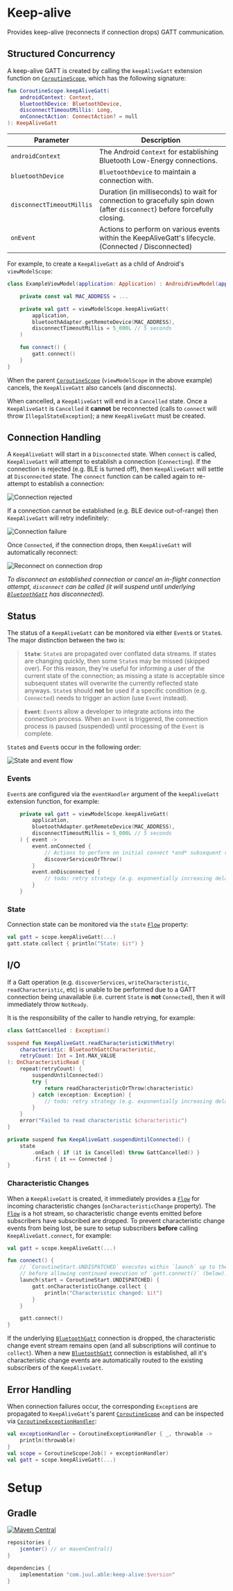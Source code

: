 # Keep-alive

Provides keep-alive (reconnects if connection drops) GATT communication.

## Structured Concurrency

A keep-alive GATT is created by calling the `keepAliveGatt` extension function on
[`CoroutineScope`], which has the following signature:

```kotlin
fun CoroutineScope.keepAliveGatt(
    androidContext: Context,
    bluetoothDevice: BluetoothDevice,
    disconnectTimeoutMillis: Long,
    onConnectAction: ConnectAction? = null
): KeepAliveGatt
```

| Parameter                 | Description                                                                                                               |
|---------------------------|---------------------------------------------------------------------------------------------------------------------------|
| `androidContext`          | The Android `Context` for establishing Bluetooth Low-Energy connections.                                                  |
| `bluetoothDevice`         | `BluetoothDevice` to maintain a connection with.                                                                          |
| `disconnectTimeoutMillis` | Duration (in milliseconds) to wait for connection to gracefully spin down (after `disconnect`) before forcefully closing. |
| `onEvent`                 | Actions to perform on various events within the KeepAliveGatt's lifecycle. (Connected / Disconnected)                     |

For example, to create a `KeepAliveGatt` as a child of Android's `viewModelScope`:

```kotlin
class ExampleViewModel(application: Application) : AndroidViewModel(application) {

    private const val MAC_ADDRESS = ...

    private val gatt = viewModelScope.keepAliveGatt(
        application,
        bluetoothAdapter.getRemoteDevice(MAC_ADDRESS),
        disconnectTimeoutMillis = 5_000L // 5 seconds
    )

    fun connect() {
        gatt.connect()
    }
}
```

When the parent [`CoroutineScope`] (`viewModelScope` in the above example) cancels, the
`KeepAliveGatt` also cancels (and disconnects).

When cancelled, a `KeepAliveGatt` will end in a `Cancelled` state. Once a `KeepAliveGatt` is
`Cancelled` it **cannot** be reconnected (calls to `connect` will throw `IllegalStateException`); a
new `KeepAliveGatt` must be created.

## Connection Handling

A `KeepAliveGatt` will start in a `Disconnected` state. When `connect` is called, `KeepAliveGatt`
will attempt to establish a connection (`Connecting`). If the connection is rejected (e.g. BLE is
turned off), then `KeepAliveGatt` will settle at `Disconnected` state. The `connect` function can be
called again to re-attempt to establish a connection:

![Connection rejected](artwork/connect-reject.png)

If a connection cannot be established (e.g. BLE device out-of-range) then `KeepAliveGatt` will retry
indefinitely:

![Connection failure](artwork/connect-failure.png)

Once `Connected`, if the connection drops, then `KeepAliveGatt` will automatically reconnect:

![Reconnect on connection drop](artwork/connection-drop.png)

_To disconnect an established connection or cancel an in-flight connection attempt, `disconnect` can
be called (it will suspend until underlying [`BluetoothGatt`] has disconnected)._

## Status

The status of a `KeepAliveGatt` can be monitored via either `Event`s or `State`s. The major
distinction between the two is:

> **`State`**: `State`s are propagated over conflated data streams. If states are changing quickly,
> then some `State`s may be missed (skipped over). For this reason, they're useful for informing a
> user of the current state of the connection; as missing a state is acceptable since subsequent
> states will overwrite the currently reflected state anyways. `State`s should **not** be used if a
> specific condition (e.g. `Connected`) needs to trigger an action (use `Event` instead).

> **`Event`**: `Event`s allow a developer to integrate actions into the connection process. When an
> `Event` is triggered, the connection process is paused (suspended) until processing of the `Event`
> is complete.

`State`s and `Event`s occur in the following order:

![State and event flow](artwork/state-and-event-flow.png)

### Events

`Event`s are configured via the `eventHandler` argument of the `keepAliveGatt` extension function,
for example:

```kotlin
    private val gatt = viewModelScope.keepAliveGatt(
        application,
        bluetoothAdapter.getRemoteDevice(MAC_ADDRESS),
        disconnectTimeoutMillis = 5_000L // 5 seconds
    ) { event ->
        event.onConnected {
            // Actions to perform on initial connect *and* subsequent reconnects:
            discoverServicesOrThrow()
        }
        event.onDisconnected {
            // todo: retry strategy (e.g. exponentially increasing delay)
        }
    }
```

### State

Connection state can be monitored via the `state` [`Flow`] property:

```kotlin
val gatt = scope.keepAliveGatt(...)
gatt.state.collect { println("State: $it") }
```

## I/O

If a Gatt operation (e.g. `discoverServices`, `writeCharacteristic`, `readCharacteristic`, etc) is
unable to be performed due to a GATT connection being unavailable (i.e. current `State` is **not**
`Connected`), then it will immediately throw `NotReady`.

It is the responsibility of the caller to handle retrying, for example:

```kotlin
class GattCancelled : Exception()

suspend fun KeepAliveGatt.readCharacteristicWithRetry(
    characteristic: BluetoothGattCharacteristic,
    retryCount: Int = Int.MAX_VALUE
): OnCharacteristicRead {
    repeat(retryCount) {
        suspendUntilConnected()
        try {
            return readCharacteristicOrThrow(characteristic)
        } catch (exception: Exception) {
            // todo: retry strategy (e.g. exponentially increasing delay)
        }
    }
    error("Failed to read characteristic $characteristic")
}

private suspend fun KeepAliveGatt.suspendUntilConnected() {
    state
        .onEach { if (it is Cancelled) throw GattCancelled() }
        .first { it == Connected }
}
```

### Characteristic Changes

When a `KeepAliveGatt` is created, it immediately provides a [`Flow`] for incoming characteristic
changes (`onCharacteristicChange` property). The [`Flow`] is a hot stream, so characteristic change
events emitted before subscribers have subscribed are dropped. To prevent characteristic change
events from being lost, be sure to setup subscribers **before** calling `KeepAliveGatt.connect`, for
example:

```kotlin
val gatt = scope.keepAliveGatt(...)

fun connect() {
    // `CoroutineStart.UNDISPATCHED` executes within `launch` up to the `collect` (then suspends),
    // before allowing continued execution of `gatt.connect()` (below).
    launch(start = CoroutineStart.UNDISPATCHED) {
        gatt.onCharacteristicChange.collect {
            println("Characteristic changed: $it")
        }
    }

    gatt.connect()
}
```

If the underlying [`BluetoothGatt`] connection is dropped, the characteristic change event stream
remains open (and all subscriptions will continue to `collect`). When a new [`BluetoothGatt`]
connection is established, all it's characteristic change events are automatically routed to the
existing subscribers of the `KeepAliveGatt`.

## Error Handling

When connection failures occur, the corresponding `Exception`s are propagated to `KeepAliveGatt`'s
parent [`CoroutineScope`] and can be inspected via [`CoroutineExceptionHandler`]:

```kotlin
val exceptionHandler = CoroutineExceptionHandler { _, throwable ->
    println(throwable)
}
val scope = CoroutineScope(Job() + exceptionHandler)
val gatt = scope.keepAliveGatt(...)
```

# Setup

## Gradle

[![Maven Central](https://maven-badges.herokuapp.com/maven-central/com.juul.able/keep-alive/badge.svg)](https://maven-badges.herokuapp.com/maven-central/com.juul.able/keep-alive)

```groovy
repositories {
    jcenter() // or mavenCentral()
}

dependencies {
    implementation "com.juul.able:keep-alive:$version"
}
```


[`BluetoothDevice.connectGatt`]: https://developer.android.com/reference/android/bluetooth/BluetoothDevice#connectGatt(android.content.Context,%20boolean,%20android.bluetooth.BluetoothGattCallback)
[`BluetoothGatt`]: https://developer.android.com/reference/android/bluetooth/BluetoothGatt
[`CoroutineScope`]: https://kotlin.github.io/kotlinx.coroutines/kotlinx-coroutines-core/kotlinx.coroutines/-coroutine-scope/
[`CoroutineContext`]: https://kotlinlang.org/api/latest/jvm/stdlib/kotlin.coroutines/-coroutine-context/
[`Flow`]: https://kotlin.github.io/kotlinx.coroutines/kotlinx-coroutines-core/kotlinx.coroutines.flow/-flow/
[`CoroutineExceptionHandler`]: https://kotlin.github.io/kotlinx.coroutines/kotlinx-coroutines-core/kotlinx.coroutines/-coroutine-exception-handler/
